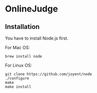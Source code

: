 # OnlineJudge

## Installation
You have to install Node.js first.

For Mac OS: 

```
brew install node
```

For Linux OS:

```
git clone https://github.com/joyent/node
./configure
make
make install
```

